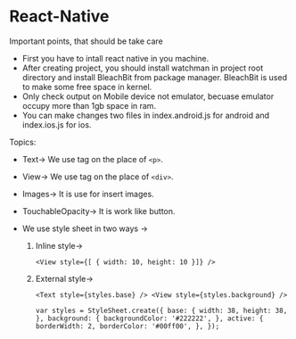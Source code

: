 # React-Native
Important points, that should be take care
- First you have to intall react native in you machine.
- After creating project, you should install watchman in project root directory and install BleachBit from package manager. BleachBit is used to make some free space in kernel.
- Only check output on Mobile device not emulator, becuase emulator occupy more than 1gb space in ram.
- You can make changes two files in index.android.js for android and index.ios.js for ios.

Topics:
- Text-> We use <Text> tag on the place of `<p>`.
- View-> We use <View> tag on the place of `<div>`.
- Images-> It is use for insert images.
- TouchableOpacity-> It is work like button.
- We use style sheet in two ways ->
	
	1. Inline style->
			
		`<View style={[ { width: 10, height: 10 }]} />`

	
	2. External style->

		``<Text style={styles.base} />
		<View style={styles.background} />``

		`var styles = StyleSheet.create({
		 	base: {
		    	width: 38,
		    	height: 38,
		  	},
		  	background: {
		    backgroundColor: '#222222',
		},
			active: {
		    	borderWidth: 2,
		    	borderColor: '#00ff00',
		  	},
		});`